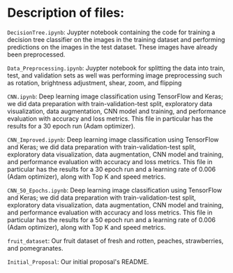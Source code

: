 # Description of files:

`DecisionTree.ipynb`: Juypter notebook containing the code for training a decision tree classifier on the images in the training dataset and performing predictions on the images in the test dataset. These images have already been preprocessed.

`Data_Preprocessing.ipynb`: Juypter notebook for splitting the data into train, test, and validation sets as well was performing image preprocessing such as rotation, brightness adjustment, shear, zoom, and flipping

`CNN.ipynb`: Deep learning image classification using TensorFlow and Keras; we did data preparation with train-validation-test split, exploratory data visualization, data augmentation, CNN model and training, and performance evaluation with accuracy and loss metrics. This file in particular has the results for a 30 epoch run (Adam optimizer).

`CNN_Improved.ipynb`: Deep learning image classification using TensorFlow and Keras; we did data preparation with train-validation-test split, exploratory data visualization, data augmentation, CNN model and training, and performance evaluation with accuracy and loss metrics.  This file in particular has the results for a 30 epoch run and a learning rate of 0.006 (Adam optimizer), along with Top K and speed metrics.

`CNN_50_Epochs.ipynb`: Deep learning image classification using TensorFlow and Keras; we did data preparation with train-validation-test split, exploratory data visualization, data augmentation, CNN model and training, and performance evaluation with accuracy and loss metrics. This file in particular has the results for a 50 epoch run and a learning rate of 0.006 (Adam optimizer), along with Top K and speed metrics.

`fruit_dataset`: Our fruit dataset of fresh and rotten, peaches, strawberries, and pomegranates.

`Initial_Proposal`: Our initial proposal's README.
